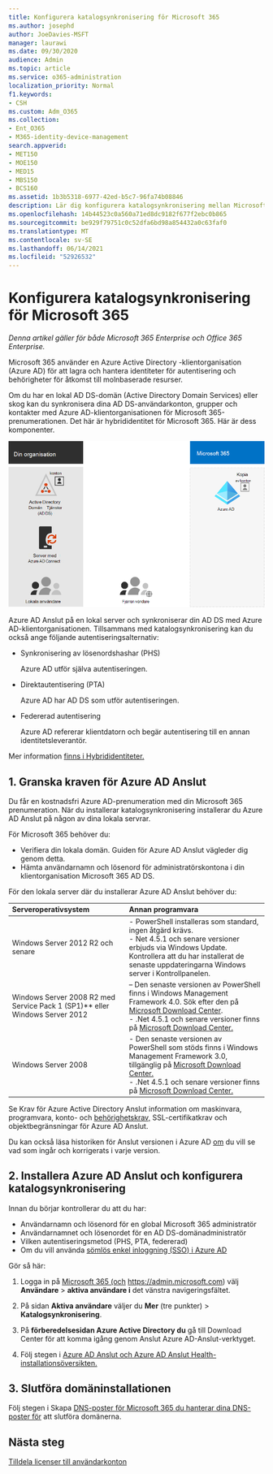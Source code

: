 ```yaml
---
title: Konfigurera katalogsynkronisering för Microsoft 365
ms.author: josephd
author: JoeDavies-MSFT
manager: laurawi
ms.date: 09/30/2020
audience: Admin
ms.topic: article
ms.service: o365-administration
localization_priority: Normal
f1.keywords:
- CSH
ms.custom: Adm_O365
ms.collection:
- Ent_O365
- M365-identity-device-management
search.appverid:
- MET150
- MOE150
- MED15
- MBS150
- BCS160
ms.assetid: 1b3b5318-6977-42ed-b5c7-96fa74b08846
description: Lär dig konfigurera katalogsynkronisering mellan Microsoft 365 och din lokala Active Directory.
ms.openlocfilehash: 14b44523c0a560a71ed8dc9182f677f2ebc0b865
ms.sourcegitcommit: be929f79751c0c52dfa6bd98a854432a0c63faf0
ms.translationtype: MT
ms.contentlocale: sv-SE
ms.lasthandoff: 06/14/2021
ms.locfileid: "52926532"
---
```

# <a name="set-up-directory-synchronization-for-microsoft-365"></a>Konfigurera katalogsynkronisering för Microsoft 365

*Denna artikel gäller för både Microsoft 365 Enterprise och Office 365 Enterprise.*

Microsoft 365 använder en Azure Active Directory -klientorganisation (Azure AD) för att lagra och hantera identiteter för autentisering och behörigheter för åtkomst till molnbaserade resurser. 

Om du har en lokal AD DS-domän (Active Directory Domain Services) eller skog kan du synkronisera dina AD DS-användarkonton, grupper och kontakter med Azure AD-klientorganisationen för Microsoft 365-prenumerationen. Det här är hybrididentitet för Microsoft 365. Här är dess komponenter.

![Komponenter i katalogsynkronisering för Microsoft 365](../media/about-microsoft-365-identity/hybrid-identity.png)

Azure AD Anslut på en lokal server och synkroniserar din AD DS med Azure AD-klientorganisationen. Tillsammans med katalogsynkronisering kan du också ange följande autentiseringsalternativ:

- Synkronisering av lösenordshashar (PHS)

  Azure AD utför själva autentiseringen.

- Direktautentisering (PTA)

  Azure AD har AD DS som utför autentiseringen.

- Federerad autentisering

  Azure AD refererar klientdatorn och begär autentisering till en annan identitetsleverantör.

Mer information [finns i Hybrididentiteter.](plan-for-directory-synchronization.md)
  
## <a name="1-review-prerequisites-for-azure-ad-connect"></a>1. Granska kraven för Azure AD Anslut

Du får en kostnadsfri Azure AD-prenumeration med din Microsoft 365 prenumeration. När du installerar katalogsynkronisering installerar du Azure AD Anslut på någon av dina lokala servrar.
  
För Microsoft 365 behöver du:
  
- Verifiera din lokala domän. Guiden för Azure AD Anslut vägleder dig genom detta.
- Hämta användarnamn och lösenord för administratörskontona i din klientorganisation Microsoft 365 AD DS.

För den lokala server där du installerar Azure AD Anslut behöver du:
  
|**Serveroperativsystem**|**Annan programvara**|
|:-----|:-----|
|Windows Server 2012 R2 och senare | - PowerShell installeras som standard, ingen åtgärd krävs.  <br> - Net 4.5.1 och senare versioner erbjuds via Windows Update. Kontrollera att du har installerat de senaste uppdateringarna Windows server i Kontrollpanelen. |
|Windows Server 2008 R2 med Service Pack 1 (SP1)** eller Windows Server 2012 | – Den senaste versionen av PowerShell finns i Windows Management Framework 4.0. Sök efter den på [Microsoft Download Center](https://go.microsoft.com/fwlink/p/?LinkId=717996).  <br> - .Net 4.5.1 och senare versioner finns på [Microsoft Download Center.](https://go.microsoft.com/fwlink/p/?LinkId=717996) |
|Windows Server 2008 | - Den senaste versionen av PowerShell som stöds finns i Windows Management Framework 3.0, tillgänglig på [Microsoft Download Center.](https://go.microsoft.com/fwlink/p/?LinkId=717996)  <br> - .Net 4.5.1 och senare versioner finns på [Microsoft Download Center.](https://go.microsoft.com/fwlink/p/?LinkId=717996) |

Se Krav för Azure Active Directory Anslut information om maskinvara, programvara, konto- och [behörighetskrav,](/azure/active-directory/hybrid/how-to-connect-install-prerequisites) SSL-certifikatkrav och objektbegränsningar för Azure AD Anslut.
  
Du kan också läsa historiken för Anslut versionen i Azure AD [om](/azure/active-directory/hybrid/reference-connect-version-history) du vill se vad som ingår och korrigerats i varje version.

## <a name="2-install-azure-ad-connect-and-configure-directory-synchronization"></a>2. Installera Azure AD Anslut och konfigurera katalogsynkronisering

Innan du börjar kontrollerar du att du har:

- Användarnamn och lösenord för en global Microsoft 365 administratör
- Användarnamnet och lösenordet för en AD DS-domänadministratör
- Vilken autentiseringsmetod (PHS, PTA, federerad)
- Om du vill använda [sömlös enkel inloggning (SSO) i Azure AD](/azure/active-directory/hybrid/how-to-connect-sso)

Gör så här:

1. Logga in på [Microsoft 365 (och](https://admin.microsoft.com) https://admin.microsoft.com) välj **Användare** \> **aktiva användare i** det vänstra navigeringsfältet.
2. På sidan **Aktiva användare** väljer du **Mer** (tre punkter) \> **Katalogsynkronisering**.
  
3. På **förberedelsesidan Azure Active Directory du** gå till Download Center för att komma igång genom Anslut Azure AD-Anslut-verktyget.  
4. Följ stegen i [Azure AD Anslut och Azure AD Anslut Health-installationsöversikten.](/azure/active-directory/hybrid/how-to-connect-install-roadmap)

## <a name="3-finish-setting-up-domains"></a>3. Slutföra domäninstallationen

Följ stegen i Skapa [DNS-poster för Microsoft 365 du hanterar dina DNS-poster för](/office365/admin/get-help-with-domains/create-dns-records-at-any-dns-hosting-provider) att slutföra domänerna.

## <a name="next-step"></a>Nästa steg

[Tilldela licenser till användarkonton](assign-licenses-to-user-accounts.md)